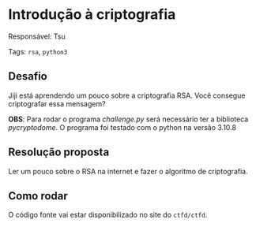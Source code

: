 # Introdução à criptografia

Responsável: Tsu

Tags: `rsa`, `python3`

## Desafio

Jiji está aprendendo um pouco sobre a criptografia RSA. Você consegue criptografar essa mensagem?

**OBS**: Para rodar o programa *challenge.py* será necessário ter a biblioteca *pycryptodome*. O programa foi testado com o python na versão 3.10.8

## Resolução proposta

Ler um pouco sobre o RSA na internet e fazer o algoritmo de criptografia.

## Como rodar

O código fonte vai estar disponibilizado no site do `ctfd/ctfd`.
